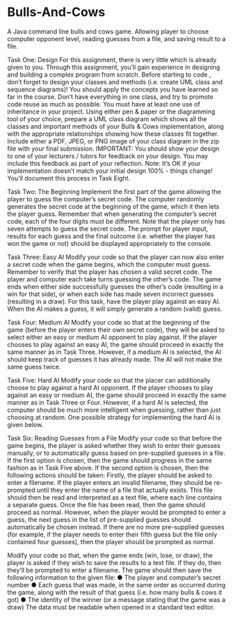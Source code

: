 # Bulls-And-Cows
A Java command line bulls and cows game. Allowing player to choose computer opponent level, reading guesses from a file, and saving result to a file.


Task One: Design
For this assignment, there is very little which is already given to you. Through this
assignment, you’ll gain experience in designing and building a complex program from
scratch. Before starting to code , don’t forget to design your classes and methods (i.e. create
UML class and sequence diagrams)! You should apply the concepts you have learned so far
in the course. Don’t have everything in one class, and try to promote code reuse as much as
possible. You must have at least one use of inheritance in your project.
Using either pen & paper or the diagramming tool of your choice, prepare a UML class
diagram which shows all the classes and important methods of your Bulls & Cows
implementation, along with the appropriate relationships showing how these classes fit
together. Include either a PDF, JPEG, or PNG image of your class diagram in the zip file with
your final submission.
IMPORTANT: You should show your design to one of your lecturers / tutors for feedback on
your design. You may include this feedback as part of your reflection.
Note: It’s OK if your implementation doesn’t match your initial design 100% - things change!
You’ll document this process in Task Eight.


Task Two: The Beginning
Implement the first part of the game allowing the player to guess the computer’s secret code.
The computer randomly generates the secret code at the beginning of the game, which it
then lets the player guess. Remember that when generating the computer’s secret code,
each of the four digits must be different. Note that the player only has seven attempts to
guess the secret code. The prompt for player input, results for each guess and the final
outcome (i.e. whether the player has won the game or not) should be displayed
appropriately to the console.


Task Three: Easy AI
Modify your code so that the player can now also enter a secret code when the game
begins, which the computer must guess. Remember to verify that the player has chosen a
valid secret code. The player and computer each take turns guessing the other’s code. The
game ends when either side successfully guesses the other’s code (resulting in a win for that
side), or when each side has made seven incorrect guesses (resulting in a draw).
For this task, have the player play against an easy AI. When the AI makes a guess, it will
simply generate a random (valid) guess.


Task Four: Medium AI
Modify your code so that at the beginning of the game (before the player enters their own
secret code), they will be asked to select either an easy or medium AI opponent to play
against.
If the player chooses to play against an easy AI, the game should proceed in exactly the
same manner as in Task Three. However, if a medium AI is selected, the AI should keep
track of guesses it has already made. The AI will not make the same guess twice.


Task Five: Hard AI
Modify your code so that the placer can additionally choose to play against a hard AI
opponent.
If the player chooses to play against an easy or medium AI, the game should proceed in
exactly the same manner as in Task Three or Four. However, if a hard AI is selected, the
computer should be much more intelligent when guessing, rather than just choosing at
random. One possible strategy for implementing the hard AI is given below.

Task Six: Reading Guesses from a File
Modify your code so that before the game begins, the player is asked whether they wish to
enter their guesses manually, or to automatically guess based on pre-supplied guesses in a
file.
If the first option is chosen, then the game should progress in the same fashion as in Task
Five above. If the second option is chosen, then the following actions should be taken:
Firstly, the player should be asked to enter a filename. If the player enters an invalid
filename, they should be re-prompted until they enter the name of a file that actually exists.
This file should then be read and interpreted as a text file, where each line contains a
separate guess.
Once the file has been read, then the game should proceed as normal. However, when the
player would be prompted to enter a guess, the next guess in the list of pre-supplied
guesses should automatically be chosen instead. If there are no more pre-supplied guesses
(for example, if the player needs to enter their fifth guess but the file only contained four
guesses), then the player should be prompted as normal.

Modify your code so that, when the game ends (win, lose, or draw), the player is asked if
they wish to save the results to a text file. If they do, then they’ll be prompted to enter a
filename. The game should then save the following information to the given file:
● The player and computer’s secret number
● Each guess that was made, in the same order as occurred during the game, along
with the result of that guess (i.e. how many bulls & cows it got)
● The identity of the winner (or a message stating that the game was a draw)
The data must be readable when opened in a standard text editor.
